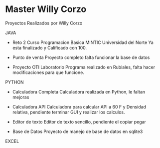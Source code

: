 # Master Willy Corzo

Proyectos Realizados por Willy Corzo

JAVA

- Reto 2 Curso Programacion Basica MINTIC Universidad del Norte
  Ya esta finalizado y Calificado con 100.

- Punto de venta
  Proyecto completo falta funcionar la base de datos

- Proyecto OTI Laboratorio
  Programa realizado en Rubiales, falta hacer modificaciones para que funcione.

PYTHON

- Calculadora Completa
  Calculadora realizada en Python, le faltan mejoras

- Calculadora API
  Calculadora para calcular API a 60 F y Densidad relativa, pendiente terminar GUI y realizar los calculos.

- Editor de texto
  Editor de texto sencillo, pendiente el copiar pegar

- Base de Datos
  Proyecto de manejo de base de datos en sqlite3

EXCEL
